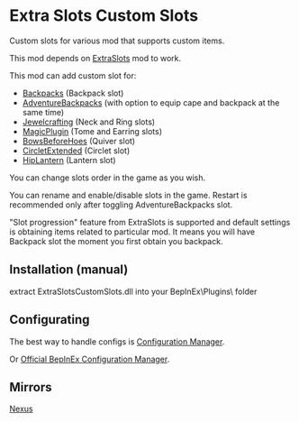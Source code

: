 # Extra Slots Custom Slots

Custom slots for various mod that supports custom items.

This mod depends on [ExtraSlots](https://thunderstore.io/c/valheim/p/shudnal/ExtraSlots/) mod to work.

This mod can add custom slot for:
* [Backpacks](https://thunderstore.io/c/valheim/p/Smoothbrain/Backpacks/) (Backpack slot)
* [AdventureBackpacks](https://thunderstore.io/c/valheim/p/Vapok/AdventureBackpacks/) (with option to equip cape and backpack at the same time)
* [Jewelcrafting](https://thunderstore.io/c/valheim/p/Smoothbrain/Jewelcrafting/) (Neck and Ring slots)
* [MagicPlugin](https://thunderstore.io/c/valheim/p/blacks7ar/MagicPlugin/) (Tome and Earring slots)
* [BowsBeforeHoes](https://thunderstore.io/c/valheim/p/Azumatt/BowsBeforeHoes/) (Quiver slot)
* [CircletExtended](https://thunderstore.io/c/valheim/p/shudnal/CircletExtended/) (Circlet slot)
* [HipLantern](https://thunderstore.io/c/valheim/p/shudnal/HipLantern/) (Lantern slot)

You can change slots order in the game as you wish.

You can rename and enable/disable slots in the game. Restart is recommended only after toggling AdventureBackpacks slot.

"Slot progression" feature from ExtraSlots is supported and default settings is obtaining items related to particular mod. It means you will have Backpack slot the moment you first obtain you backpack.

## Installation (manual)
extract ExtraSlotsCustomSlots.dll into your BepInEx\Plugins\ folder

## Configurating
The best way to handle configs is [Configuration Manager](https://thunderstore.io/c/valheim/p/shudnal/ConfigurationManager/).

Or [Official BepInEx Configuration Manager](https://valheim.thunderstore.io/package/Azumatt/Official_BepInEx_ConfigurationManager/).

## Mirrors
[Nexus](https://www.nexusmods.com/valheim/mods/2911)